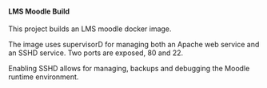 #### LMS Moodle Build

This project builds an LMS moodle docker image.

The image uses supervisorD for managing both an Apache web service and an SSHD service.  Two ports are exposed, 80 and 22.

Enabling SSHD allows for managing, backups and debugging the Moodle runtime environment.


